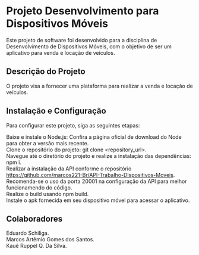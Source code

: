 # Projeto Desenvolvimento para Dispositivos Móveis

Este projeto de software foi desenvolvido para a disciplina de Desenvolvimento de Dispositivos Móveis, com o objetivo de ser um aplicativo para venda e locação de veículos.

## Descrição do Projeto
O projeto visa a fornecer uma plataforma para realizar a venda e locação de veículos.

## Instalação e Configuração
Para configurar este projeto, siga as seguintes etapas:

Baixe e instale o Node.js: Confira a página oficial de download do Node para obter a versão mais recente.  
Clone o repositório do projeto: git clone <repository_url>.  
Navegue até o diretório do projeto e realize a instalação das dependências: npm i.  
Realizar a instalação da API conforme o repositório https://github.com/marcos221-Br/API-Trabalho-DIspositivos-Moveis.  
Recomenda-se o uso da porta 20001 na configuração da API para melhor funcionamendo do código.  
Realize o build usando npm build.  
Instale o apk fornecida em seu dispositivo móvel para acessar o aplicativo.
  
## Colaboradores  
Eduardo Schiliga.  
Marcos Artêmio Gomes dos Santos.  
Kauê Ruppel Q. Da Silva. 
